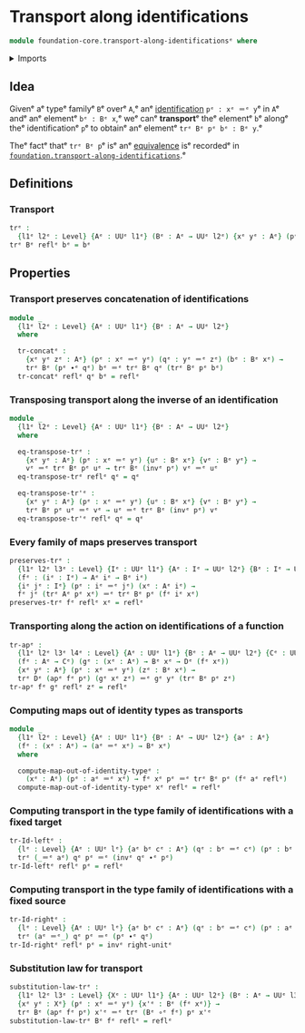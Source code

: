 # Transport along identifications

```agda
module foundation-core.transport-along-identificationsᵉ where
```

<details><summary>Imports</summary>

```agda
open import foundation.action-on-identifications-functionsᵉ
open import foundation.universe-levelsᵉ

open import foundation-core.function-typesᵉ
open import foundation-core.identity-typesᵉ
```

</details>

## Idea

Givenᵉ aᵉ typeᵉ familyᵉ `B`ᵉ overᵉ `A`,ᵉ anᵉ
[identification](foundation-core.identity-types.mdᵉ) `pᵉ : xᵉ ＝ᵉ y`ᵉ in `A`ᵉ andᵉ anᵉ
elementᵉ `bᵉ : Bᵉ x`,ᵉ weᵉ canᵉ **transport**ᵉ theᵉ elementᵉ `b`ᵉ alongᵉ theᵉ identificationᵉ
`p`ᵉ to obtainᵉ anᵉ elementᵉ `trᵉ Bᵉ pᵉ bᵉ : Bᵉ y`.ᵉ

Theᵉ factᵉ thatᵉ `trᵉ Bᵉ p`ᵉ isᵉ anᵉ [equivalence](foundation-core.equivalences.mdᵉ) isᵉ
recordedᵉ in
[`foundation.transport-along-identifications`](foundation.transport-along-identifications.md).ᵉ

## Definitions

### Transport

```agda
trᵉ :
  {l1ᵉ l2ᵉ : Level} {Aᵉ : UUᵉ l1ᵉ} (Bᵉ : Aᵉ → UUᵉ l2ᵉ) {xᵉ yᵉ : Aᵉ} (pᵉ : xᵉ ＝ᵉ yᵉ) → Bᵉ xᵉ → Bᵉ yᵉ
trᵉ Bᵉ reflᵉ bᵉ = bᵉ
```

## Properties

### Transport preserves concatenation of identifications

```agda
module _
  {l1ᵉ l2ᵉ : Level} {Aᵉ : UUᵉ l1ᵉ} {Bᵉ : Aᵉ → UUᵉ l2ᵉ}
  where

  tr-concatᵉ :
    {xᵉ yᵉ zᵉ : Aᵉ} (pᵉ : xᵉ ＝ᵉ yᵉ) (qᵉ : yᵉ ＝ᵉ zᵉ) (bᵉ : Bᵉ xᵉ) →
    trᵉ Bᵉ (pᵉ ∙ᵉ qᵉ) bᵉ ＝ᵉ trᵉ Bᵉ qᵉ (trᵉ Bᵉ pᵉ bᵉ)
  tr-concatᵉ reflᵉ qᵉ bᵉ = reflᵉ
```

### Transposing transport along the inverse of an identification

```agda
module _
  {l1ᵉ l2ᵉ : Level} {Aᵉ : UUᵉ l1ᵉ} {Bᵉ : Aᵉ → UUᵉ l2ᵉ}
  where

  eq-transpose-trᵉ :
    {xᵉ yᵉ : Aᵉ} (pᵉ : xᵉ ＝ᵉ yᵉ) {uᵉ : Bᵉ xᵉ} {vᵉ : Bᵉ yᵉ} →
    vᵉ ＝ᵉ trᵉ Bᵉ pᵉ uᵉ → trᵉ Bᵉ (invᵉ pᵉ) vᵉ ＝ᵉ uᵉ
  eq-transpose-trᵉ reflᵉ qᵉ = qᵉ

  eq-transpose-tr'ᵉ :
    {xᵉ yᵉ : Aᵉ} (pᵉ : xᵉ ＝ᵉ yᵉ) {uᵉ : Bᵉ xᵉ} {vᵉ : Bᵉ yᵉ} →
    trᵉ Bᵉ pᵉ uᵉ ＝ᵉ vᵉ → uᵉ ＝ᵉ trᵉ Bᵉ (invᵉ pᵉ) vᵉ
  eq-transpose-tr'ᵉ reflᵉ qᵉ = qᵉ
```

### Every family of maps preserves transport

```agda
preserves-trᵉ :
  {l1ᵉ l2ᵉ l3ᵉ : Level} {Iᵉ : UUᵉ l1ᵉ} {Aᵉ : Iᵉ → UUᵉ l2ᵉ} {Bᵉ : Iᵉ → UUᵉ l3ᵉ}
  (fᵉ : (iᵉ : Iᵉ) → Aᵉ iᵉ → Bᵉ iᵉ)
  {iᵉ jᵉ : Iᵉ} (pᵉ : iᵉ ＝ᵉ jᵉ) (xᵉ : Aᵉ iᵉ) →
  fᵉ jᵉ (trᵉ Aᵉ pᵉ xᵉ) ＝ᵉ trᵉ Bᵉ pᵉ (fᵉ iᵉ xᵉ)
preserves-trᵉ fᵉ reflᵉ xᵉ = reflᵉ
```

### Transporting along the action on identifications of a function

```agda
tr-apᵉ :
  {l1ᵉ l2ᵉ l3ᵉ l4ᵉ : Level} {Aᵉ : UUᵉ l1ᵉ} {Bᵉ : Aᵉ → UUᵉ l2ᵉ} {Cᵉ : UUᵉ l3ᵉ} {Dᵉ : Cᵉ → UUᵉ l4ᵉ}
  (fᵉ : Aᵉ → Cᵉ) (gᵉ : (xᵉ : Aᵉ) → Bᵉ xᵉ → Dᵉ (fᵉ xᵉ))
  {xᵉ yᵉ : Aᵉ} (pᵉ : xᵉ ＝ᵉ yᵉ) (zᵉ : Bᵉ xᵉ) →
  trᵉ Dᵉ (apᵉ fᵉ pᵉ) (gᵉ xᵉ zᵉ) ＝ᵉ gᵉ yᵉ (trᵉ Bᵉ pᵉ zᵉ)
tr-apᵉ fᵉ gᵉ reflᵉ zᵉ = reflᵉ
```

### Computing maps out of identity types as transports

```agda
module _
  {l1ᵉ l2ᵉ : Level} {Aᵉ : UUᵉ l1ᵉ} {Bᵉ : Aᵉ → UUᵉ l2ᵉ} {aᵉ : Aᵉ}
  (fᵉ : (xᵉ : Aᵉ) → (aᵉ ＝ᵉ xᵉ) → Bᵉ xᵉ)
  where

  compute-map-out-of-identity-typeᵉ :
    (xᵉ : Aᵉ) (pᵉ : aᵉ ＝ᵉ xᵉ) → fᵉ xᵉ pᵉ ＝ᵉ trᵉ Bᵉ pᵉ (fᵉ aᵉ reflᵉ)
  compute-map-out-of-identity-typeᵉ xᵉ reflᵉ = reflᵉ
```

### Computing transport in the type family of identifications with a fixed target

```agda
tr-Id-leftᵉ :
  {lᵉ : Level} {Aᵉ : UUᵉ lᵉ} {aᵉ bᵉ cᵉ : Aᵉ} (qᵉ : bᵉ ＝ᵉ cᵉ) (pᵉ : bᵉ ＝ᵉ aᵉ) →
  trᵉ (_＝ᵉ aᵉ) qᵉ pᵉ ＝ᵉ (invᵉ qᵉ ∙ᵉ pᵉ)
tr-Id-leftᵉ reflᵉ pᵉ = reflᵉ
```

### Computing transport in the type family of identifications with a fixed source

```agda
tr-Id-rightᵉ :
  {lᵉ : Level} {Aᵉ : UUᵉ lᵉ} {aᵉ bᵉ cᵉ : Aᵉ} (qᵉ : bᵉ ＝ᵉ cᵉ) (pᵉ : aᵉ ＝ᵉ bᵉ) →
  trᵉ (aᵉ ＝ᵉ_) qᵉ pᵉ ＝ᵉ (pᵉ ∙ᵉ qᵉ)
tr-Id-rightᵉ reflᵉ pᵉ = invᵉ right-unitᵉ
```

### Substitution law for transport

```agda
substitution-law-trᵉ :
  {l1ᵉ l2ᵉ l3ᵉ : Level} {Xᵉ : UUᵉ l1ᵉ} {Aᵉ : UUᵉ l2ᵉ} (Bᵉ : Aᵉ → UUᵉ l3ᵉ) (fᵉ : Xᵉ → Aᵉ)
  {xᵉ yᵉ : Xᵉ} (pᵉ : xᵉ ＝ᵉ yᵉ) {x'ᵉ : Bᵉ (fᵉ xᵉ)} →
  trᵉ Bᵉ (apᵉ fᵉ pᵉ) x'ᵉ ＝ᵉ trᵉ (Bᵉ ∘ᵉ fᵉ) pᵉ x'ᵉ
substitution-law-trᵉ Bᵉ fᵉ reflᵉ = reflᵉ
```